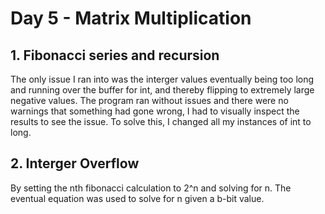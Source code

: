 # Day 5 - Matrix Multiplication

## 1. Fibonacci series and recursion
The only issue I ran into was the interger values eventually being too long and running over the buffer for int, and thereby flipping to extremely large negative values.
The program ran without issues and there were no warnings that something had gone wrong, I had to visually inspect the results to see the issue.
To solve this, I changed all my instances of int to long.

## 2. Interger Overflow
By setting the nth fibonacci calculation to 2^n and solving for n. The eventual equation was used to solve for n given a b-bit value.
